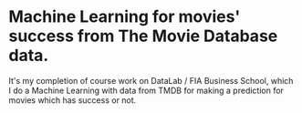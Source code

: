 # Machine Learning for movies' success from The Movie Database data.
It's my completion of course work on DataLab / FIA Business School, which I do a Machine Learning with data from TMDB for making a prediction for movies which has success or not.

